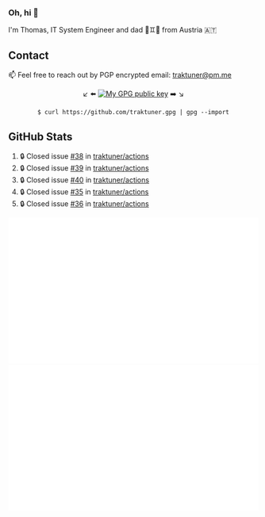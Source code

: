 ### Oh, hi 👋

I'm Thomas, IT System Engineer and dad 👶♊️👶 from Austria 🇦🇹

<!--
**traktuner/traktuner** is a ✨ _special_ ✨ repository because its `README.md` (this file) appears on your GitHub profile.

Here are some ideas to get you started:

- 🔭 I’m currently working on ...
- 🌱 I’m currently learning ...
- 👯 I’m looking to collaborate on ...
- 🤔 I’m looking for help with ...
- 💬 Ask me about ...
- 📫 How to reach me: ...
- 😄 Pronouns: ...
- ⚡ Fun fact: ...
-->

## Contact
📫 Feel free to reach out by PGP encrypted email:
traktuner@pm.me

<div align="center" markdown="1">

↙️ ⬅️ [![My GPG public key](https://img.shields.io/badge/PGP%20public%20key-6D4AFF?style=for-the-badge)](https://github.com/traktuner.gpg) ➡️ ↘️

```shell
$ curl https://github.com/traktuner.gpg | gpg --import
```

</div>

## GitHub Stats
<!--START_SECTION:activity-->
1. 🔒 Closed issue [#38](https://github.com/traktuner/actions/issues/38) in [traktuner/actions](https://github.com/traktuner/actions)
2. 🔒 Closed issue [#39](https://github.com/traktuner/actions/issues/39) in [traktuner/actions](https://github.com/traktuner/actions)
3. 🔒 Closed issue [#40](https://github.com/traktuner/actions/issues/40) in [traktuner/actions](https://github.com/traktuner/actions)
4. 🔒 Closed issue [#35](https://github.com/traktuner/actions/issues/35) in [traktuner/actions](https://github.com/traktuner/actions)
5. 🔒 Closed issue [#36](https://github.com/traktuner/actions/issues/36) in [traktuner/actions](https://github.com/traktuner/actions)
<!--END_SECTION:activity-->

![](https://github.com/traktuner/traktuner/blob/master/generated/overview.svg)
![](https://github.com/traktuner/traktuner/blob/master/generated/languages.svg)
